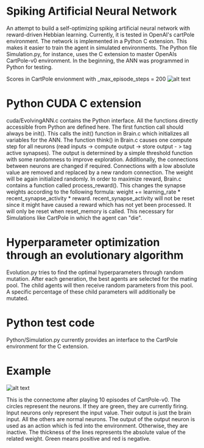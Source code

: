 # Spiking Artificial Neural Network

An attempt to build a self-optimizing spiking artificial neural network with reward-driven Hebbian learning. Currently, it is tested in OpenAI's cartPole environment. The network is implemented in a Python C extension. This makes it easier to train the agent in simulated environments. The Python file Simulation.py, for instance, uses the C extension to master OpenAIs CartPole-v0 environment. In the beginning, the ANN was programmed in Python for testing.

Scores in CartPole envionment with _max_episode_steps = 200
![alt text](https://github.com/AlexanderKoch-Koch/EvolvingANN/blob/LTD/EANN_Performance.PNG "Learning performance in CartPole environment")

# Python CUDA C extension
cuda/EvolvingANN.c contains the Python interface. All the functions directly accessible from Python are defined here. The first function call should always be init(). This calls the init() function in Brain.c which initializes all variables for the ANN.
The function think() in Brain.c causes one compute step for all neurons (read inputs -> compute output -> store output - > tag active synapses). The output is determined by a simple threshold function with some randomness to improve exploration. Additionally, the connections between neurons are changed if required. Connections with a low absolute value are removed and replaced by a new random connection. The weight will be again initialized randomly.
In order to maximize reward, Brain.c contains a function called process_reward(). This changes the synapse weights according to the following formula: weight += learning_rate * recent_synapse_activity * reward. recent_synapse_activity will not be reset since it might have caused a reward which has not yet been processed. It will only be reset when reset_memory is called. This necessary for Simulations like CartPole in which the agent can "die".

# Hyperparameter optimization through an evolutionary algorithm
Evolution.py tries to find the optimal hyperparameters through random mutation. After each generation, the best agents are selected for the mating pool. The child agents will then receive random parameters from this pool. A specific percentage of these child parameters will additionally be mutated.

# Python test code
Python/Simulation.py currently provides an interface to the CartPole environment for the C extension.

# Example
![alt text](https://github.com/AlexanderKoch-Koch/EvolvingANN/blob/master/Example_Connectome.png "example connectome")

This is the connectome after playing 10 episodes of CartPole-v0. The circles represent the neurons. If they are green, they are currently firing. Input neurons only represent the input value. Their output is just the brain input. All the others are normal neurons. The output of the output neuron is used as an action which is fed into the environment. Otherwise, they are inactive. The thickness of the lines represents the absolute value of the related weight. Green means positive and red is negative.

